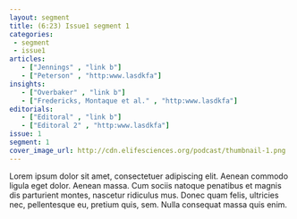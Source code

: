 ```yaml
---
layout: segment
title: (6:23) Issue1 segment 1
categories:
 - segment
 - issue1
articles:
   - ["Jennings" , "link b"]
   - ["Peterson" , "http:www.lasdkfa"]
insights:
   - ["Overbaker" , "link b"]
   - ["Fredericks, Montaque et al." , "http:www.lasdkfa"]
editorials:
   - ["Editoral" , "link b"]
   - ["Editoral 2" , "http:www.lasdkfa"]
issue: 1
segment: 1
cover_image_url: http://cdn.elifesciences.org/podcast/thumbnail-1.png
---
```


Lorem ipsum dolor sit amet, consectetuer adipiscing elit. Aenean commodo ligula eget dolor. Aenean massa. Cum sociis natoque penatibus et magnis dis parturient montes, nascetur ridiculus mus. Donec quam felis, ultricies nec, pellentesque eu, pretium quis, sem. Nulla consequat massa quis enim.